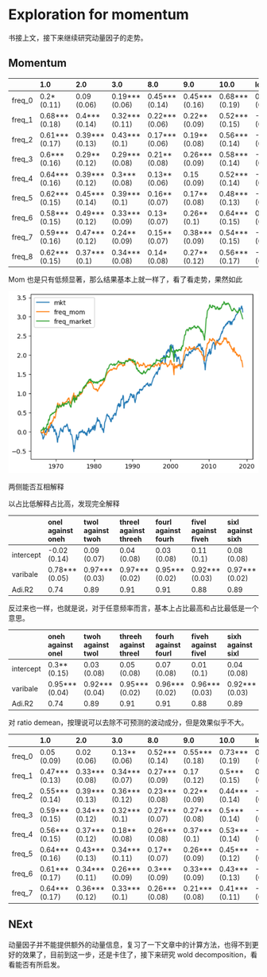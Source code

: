 # Exploration for momentum

书接上文，接下来继续研究动量因子的走势。

## Momentum

<div class = 'centertable'>

|        | 1.0               | 2.0               | 3.0               | 8.0               | 9.0               | 10.0              | long_short        |
|:-------|:------------------|:------------------|:------------------|:------------------|:------------------|:------------------|:------------------|
| freq_0 | 0.2*<br>(0.11)    | 0.09<br>(0.06)    | 0.19***<br>(0.06) | 0.45***<br>(0.14) | 0.45***<br>(0.16) | 0.68***<br>(0.19) | 0.48***<br>(0.18) |
| freq_1 | 0.68***<br>(0.18) | 0.4***<br>(0.14)  | 0.32***<br>(0.11) | 0.22***<br>(0.06) | 0.22**<br>(0.09)  | 0.52***<br>(0.15) | -0.16<br>(0.12)   |
| freq_2 | 0.61***<br>(0.17) | 0.39***<br>(0.13) | 0.43***<br>(0.1)  | 0.17***<br>(0.06) | 0.19**<br>(0.08)  | 0.56***<br>(0.14) | -0.05<br>(0.09)   |
| freq_3 | 0.6***<br>(0.16)  | 0.29**<br>(0.12)  | 0.29***<br>(0.08) | 0.21**<br>(0.08)  | 0.26***<br>(0.09) | 0.58***<br>(0.14) | -0.02<br>(0.08)   |
| freq_4 | 0.64***<br>(0.16) | 0.39***<br>(0.12) | 0.3***<br>(0.08)  | 0.13**<br>(0.06)  | 0.15<br>(0.09)    | 0.52***<br>(0.14) | -0.12<br>(0.11)   |
| freq_5 | 0.62***<br>(0.15) | 0.45***<br>(0.14) | 0.39***<br>(0.1)  | 0.16**<br>(0.07)  | 0.17**<br>(0.08)  | 0.48***<br>(0.13) | -0.13<br>(0.1)    |
| freq_6 | 0.58***<br>(0.15) | 0.49***<br>(0.12) | 0.33***<br>(0.09) | 0.13*<br>(0.07)   | 0.26**<br>(0.1)   | 0.64***<br>(0.15) | 0.05<br>(0.08)    |
| freq_7 | 0.59***<br>(0.16) | 0.47***<br>(0.12) | 0.24**<br>(0.09)  | 0.15**<br>(0.07)  | 0.38***<br>(0.09) | 0.54***<br>(0.15) | -0.05<br>(0.09)   |
| freq_8 | 0.62***<br>(0.15) | 0.37***<br>(0.1)  | 0.34***<br>(0.08) | 0.14*<br>(0.08)   | 0.27**<br>(0.12)  | 0.56***<br>(0.17) | -0.06<br>(0.08)   |

</div>

Mom 也是只有低频显著，那么结果基本上就一样了，看了看走势，果然如此

<div align = 'center'>

![](../work_img/20240326PP1.png)
</div>


两侧能否互相解释

以占比低解释占比高，发现完全解释

<div class = 'centertable'>

|           | onel against oneh   | twol against twoh   | threel against threeh   | fourl against fourh   | fivel against fiveh   | sixl against sixh   | sevenl against sevenh   | eightl against eighth   |
|:----------|:--------------------|:--------------------|:------------------------|:----------------------|:----------------------|:--------------------|:------------------------|:------------------------|
| intercept | -0.02<br>(0.14)     | 0.09<br>(0.07)      | 0.04<br>(0.08)          | 0.03<br>(0.08)        | 0.11<br>(0.1)         | 0.08<br>(0.08)      | 0.04<br>(0.06)          | 0.09<br>(0.08)          |
| varibale  | 0.78***<br>(0.05)   | 0.97***<br>(0.03)   | 0.97***<br>(0.02)       | 0.95***<br>(0.02)     | 0.92***<br>(0.03)     | 0.97***<br>(0.02)   | 0.94***<br>(0.02)       | 0.95***<br>(0.02)       |
| Adi.R2    | 0.74                | 0.89                | 0.91                    | 0.91                  | 0.88                  | 0.89                | 0.92                    | 0.91                    |

</div>

反过来也一样，也就是说，对于任意频率而言，基本上占比最高和占比最低是一个意思。

<div class = 'centertable'>

|           | oneh against onel   | twoh against twol   | threeh against threel   | fourh against fourl   | fiveh against fivel   | sixh against sixl   | sevenh against sevenl   | eighth against eightl   |
|:----------|:--------------------|:--------------------|:------------------------|:----------------------|:----------------------|:--------------------|:------------------------|:------------------------|
| intercept | 0.3**<br>(0.15)     | 0.03<br>(0.08)      | 0.05<br>(0.08)          | 0.07<br>(0.08)        | 0.01<br>(0.1)         | 0.04<br>(0.08)      | 0.04<br>(0.07)          | 0.0<br>(0.08)           |
| varibale  | 0.95***<br>(0.04)   | 0.92***<br>(0.04)   | 0.95***<br>(0.02)       | 0.96***<br>(0.02)     | 0.96***<br>(0.03)     | 0.92***<br>(0.03)   | 0.98***<br>(0.02)       | 0.96***<br>(0.02)       |
| Adi.R2    | 0.74                | 0.89                | 0.91                    | 0.91                  | 0.88                  | 0.89                | 0.92                    | 0.91                    |

</div>


对 ratio demean，按理说可以去除不可预测的波动成分，但是效果似乎不大。


<div class = 'centertable'>

|        | 1.0               | 2.0               | 3.0               | 8.0               | 9.0               | 10.0              | long_short        |
|:-------|:------------------|:------------------|:------------------|:------------------|:------------------|:------------------|:------------------|
| freq_0 | 0.05<br>(0.09)    | 0.02<br>(0.06)    | 0.13**<br>(0.06)  | 0.52***<br>(0.14) | 0.55***<br>(0.18) | 0.73***<br>(0.19) | 0.68***<br>(0.19) |
| freq_1 | 0.47***<br>(0.13) | 0.33***<br>(0.08) | 0.34***<br>(0.07) | 0.27***<br>(0.09) | 0.17<br>(0.12)    | 0.5***<br>(0.15)  | 0.04<br>(0.09)    |
| freq_2 | 0.55***<br>(0.14) | 0.39***<br>(0.13) | 0.36***<br>(0.12) | 0.23***<br>(0.08) | 0.22**<br>(0.09)  | 0.44***<br>(0.14) | -0.1<br>(0.08)    |
| freq_3 | 0.59***<br>(0.15) | 0.34***<br>(0.12) | 0.32***<br>(0.1)  | 0.27***<br>(0.07) | 0.27***<br>(0.08) | 0.5***<br>(0.14)  | -0.09<br>(0.08)   |
| freq_4 | 0.56***<br>(0.15) | 0.37***<br>(0.12) | 0.18**<br>(0.08)  | 0.26***<br>(0.08) | 0.37***<br>(0.1)  | 0.53***<br>(0.14) | -0.03<br>(0.09)   |
| freq_5 | 0.64***<br>(0.16) | 0.43***<br>(0.13) | 0.34***<br>(0.11) | 0.17**<br>(0.07)  | 0.26***<br>(0.09) | 0.45***<br>(0.12) | -0.19*<br>(0.1)   |
| freq_6 | 0.61***<br>(0.17) | 0.34***<br>(0.11) | 0.26***<br>(0.09) | 0.3***<br>(0.09)  | 0.33***<br>(0.09) | 0.43***<br>(0.13) | -0.18*<br>(0.1)   |
| freq_7 | 0.64***<br>(0.17) | 0.36***<br>(0.12) | 0.33***<br>(0.1)  | 0.26***<br>(0.08) | 0.21***<br>(0.08) | 0.41***<br>(0.11) | -0.23**<br>(0.11) |

</div>



## NExt

动量因子并不能提供额外的动量信息，复习了一下文章中的计算方法，也得不到更好的效果了，目前到这一步，还是卡住了，接下来研究 wold decomposition，看看能否有所启发。











